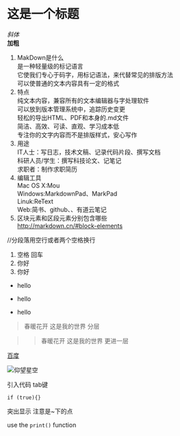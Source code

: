 # 这是一个标题 #
*斜体*   
**加粗** 

1. MakDown是什么  
是一种轻量级的标记语言  
它使我们专心于码字，用标记语法，来代替常见的排版方法  
可以使普通的文本内容具有一定的格式  
2. 特点  
纯文本内容，兼容所有的文本编辑器与字处理软件  
可以放到版本管理系统中，追踪历史变更  
轻松的导出HTML、PDF和本身的.md文件  
简洁、高效、可读、直观、学习成本低  
专注你的文字内容而不是排版样式，安心写作  
3. 用途  
IT人士：写日志，技术文稿、记录代码片段、撰写文档  
科研人员/学生：撰写科技论文、记笔记  
求职者：制作求职简历    
4. 编辑工具  
Mac OS X:Mou  
Windows:MarkdownPad、MarkPad  
Linuk:ReText  
Web:简书、github、、有道云笔记  
5. 区块元素和区段元素分别包含哪些  
 <http://markdown.cn/#block-elements>

//分段落用空行或者两个空格换行 
1. 空格 回车
2. 你好
3. 你好  

* hello
- hello
+ hello  

>春暖花开 这是我的世界   分层  

>>春暖花开 这是我的世界   更进一层  

[百度](http://www.baidu.com)  

![仰望星空](http://img07.tooopen.com/images/20170412/tooopen_sy_205630266491.jpg)  

引入代码   tab键  

    if (true){}  
 
 突出显示   注意是~下的点
 
use the `print()` function    
